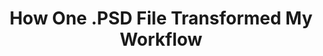 ---
title: How One .PSD File Transformed My Workflow
what: Blog Post
pointer: /writing/how-one-file-transformed-my-workflow/
authors: ["Keisha S Perkins"]
---